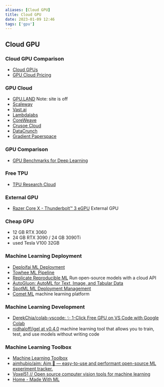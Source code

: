 ```yaml
---
aliases: [Cloud GPU]
title: Cloud GPU
date: 2023-01-09 12:46
tags: ['gpu']
---
```


## Cloud GPU

### Cloud GPU Comparison

- [Cloud GPUs](https://cloud-gpus.com/)
- [GPU Cloud Pricing](https://www.gpucloudpricing.com)
  
### GPU Cloud

- [GPU.LAND](https://gpu.land/) Note: site is off
- [Scaleway](https://www.scaleway.com/en/gpu-instances/)
- [Vast.ai](https://vast.ai/)
- [Lambdalabs](https://lambdalabs.com/)
- [CoreWeave](https://www.coreweave.com/)
- [Crusoe Cloud](https://crusoecloud.com/)
- [DataCrunch](https://datacrunch.io/)
- [Gradient Paperspace](https://gradient.run/)

### GPU Comparison

- [GPU Benchmarks for Deep Learning](https://lambdalabs.com/gpu-benchmarks)

### Free TPU

- [TPU Research Cloud](https://sites.research.google/trc/about/)

### External GPU

- [Razer Core X - Thunderbolt™ 3 eGPU](https://www.razer.com/gaming-egpus/razer-core-x) External GPU

### Cheap GPU

- 12 GB RTX 3060
- 24 GB RTX 3090 / 24 GB 3090Ti
- used Tesla V100 32GB

### Machine Learning Deployment

- [Deploifai ML Deployment](https://deploif.ai/)
- [Towhee ML Pipeline](https://towhee.io/pipelines?limit=30&page=1)
- [Replicate Reproducible ML](https://replicate.com/) Run open-source models with a cloud API
- [AutoGluon: AutoML for Text, Image, and Tabular Data](https://auto.gluon.ai/stable/index.html)
- [SpotML ML Deployment Management](https://www.spotml.io/)
- [Comet ML](https://www.comet.com/site/) machine learning platform

### Machine Learning Development

- [DerekChia/colab-vscode: ✨ 1-Click Free GPU on VS Code with Google Colab](https://github.com/DerekChia/colab-vscode)
- [nidhaloff/igel at v0.4.0](https://github.com/nidhaloff/igel/tree/v0.4.0) machine learning tool that allows you to train, test, and use models without writing code

### Machine Learning Toolbox

- [Machine Learning Toolbox](https://amitness.com/toolbox/)
- [aimhubio/aim: Aim 💫 — easy-to-use and performant open-source ML experiment tracker.](https://github.com/aimhubio/aim)
- [Voxel51 // Open source computer vision tools for machine learning](https://voxel51.com/)
- [Home - Made With ML](https://madewithml.com/#foundations)
